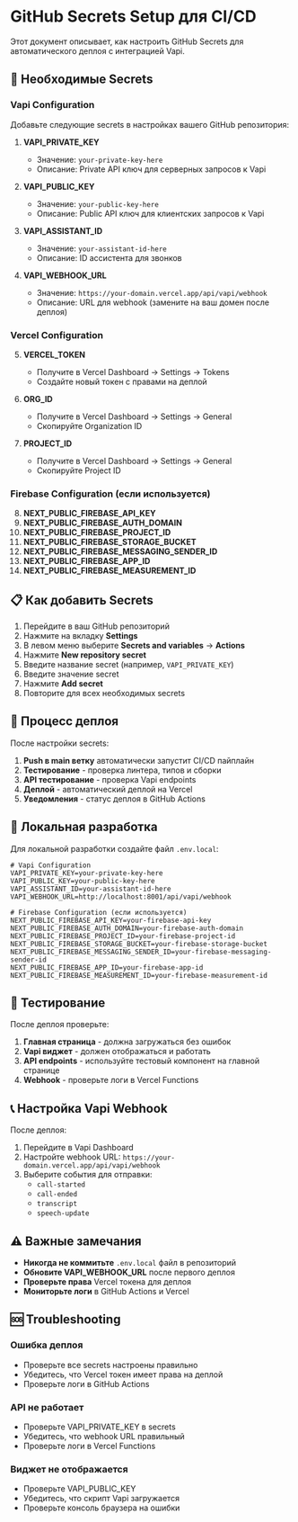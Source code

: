# GitHub Secrets Setup для CI/CD

Этот документ описывает, как настроить GitHub Secrets для автоматического деплоя с интеграцией Vapi.

## 🔐 Необходимые Secrets

### Vapi Configuration
Добавьте следующие secrets в настройках вашего GitHub репозитория:

1. **VAPI_PRIVATE_KEY**
   - Значение: `your-private-key-here`
   - Описание: Private API ключ для серверных запросов к Vapi

2. **VAPI_PUBLIC_KEY**
   - Значение: `your-public-key-here`
   - Описание: Public API ключ для клиентских запросов к Vapi

3. **VAPI_ASSISTANT_ID**
   - Значение: `your-assistant-id-here`
   - Описание: ID ассистента для звонков

4. **VAPI_WEBHOOK_URL**
   - Значение: `https://your-domain.vercel.app/api/vapi/webhook`
   - Описание: URL для webhook (замените на ваш домен после деплоя)

### Vercel Configuration
5. **VERCEL_TOKEN**
   - Получите в Vercel Dashboard → Settings → Tokens
   - Создайте новый токен с правами на деплой

6. **ORG_ID**
   - Получите в Vercel Dashboard → Settings → General
   - Скопируйте Organization ID

7. **PROJECT_ID**
   - Получите в Vercel Dashboard → Settings → General
   - Скопируйте Project ID

### Firebase Configuration (если используется)
8. **NEXT_PUBLIC_FIREBASE_API_KEY**
9. **NEXT_PUBLIC_FIREBASE_AUTH_DOMAIN**
10. **NEXT_PUBLIC_FIREBASE_PROJECT_ID**
11. **NEXT_PUBLIC_FIREBASE_STORAGE_BUCKET**
12. **NEXT_PUBLIC_FIREBASE_MESSAGING_SENDER_ID**
13. **NEXT_PUBLIC_FIREBASE_APP_ID**
14. **NEXT_PUBLIC_FIREBASE_MEASUREMENT_ID**

## 📋 Как добавить Secrets

1. Перейдите в ваш GitHub репозиторий
2. Нажмите на вкладку **Settings**
3. В левом меню выберите **Secrets and variables** → **Actions**
4. Нажмите **New repository secret**
5. Введите название secret (например, `VAPI_PRIVATE_KEY`)
6. Введите значение secret
7. Нажмите **Add secret**
8. Повторите для всех необходимых secrets

## 🚀 Процесс деплоя

После настройки secrets:

1. **Push в main ветку** автоматически запустит CI/CD пайплайн
2. **Тестирование** - проверка линтера, типов и сборки
3. **API тестирование** - проверка Vapi endpoints
4. **Деплой** - автоматический деплой на Vercel
5. **Уведомления** - статус деплоя в GitHub Actions

## 🔧 Локальная разработка

Для локальной разработки создайте файл `.env.local`:

```env
# Vapi Configuration
VAPI_PRIVATE_KEY=your-private-key-here
VAPI_PUBLIC_KEY=your-public-key-here
VAPI_ASSISTANT_ID=your-assistant-id-here
VAPI_WEBHOOK_URL=http://localhost:8001/api/vapi/webhook

# Firebase Configuration (если используется)
NEXT_PUBLIC_FIREBASE_API_KEY=your-firebase-api-key
NEXT_PUBLIC_FIREBASE_AUTH_DOMAIN=your-firebase-auth-domain
NEXT_PUBLIC_FIREBASE_PROJECT_ID=your-firebase-project-id
NEXT_PUBLIC_FIREBASE_STORAGE_BUCKET=your-firebase-storage-bucket
NEXT_PUBLIC_FIREBASE_MESSAGING_SENDER_ID=your-firebase-messaging-sender-id
NEXT_PUBLIC_FIREBASE_APP_ID=your-firebase-app-id
NEXT_PUBLIC_FIREBASE_MEASUREMENT_ID=your-firebase-measurement-id
```

## 🧪 Тестирование

После деплоя проверьте:

1. **Главная страница** - должна загружаться без ошибок
2. **Vapi виджет** - должен отображаться и работать
3. **API endpoints** - используйте тестовый компонент на главной странице
4. **Webhook** - проверьте логи в Vercel Functions

## 📞 Настройка Vapi Webhook

После деплоя:

1. Перейдите в Vapi Dashboard
2. Настройте webhook URL: `https://your-domain.vercel.app/api/vapi/webhook`
3. Выберите события для отправки:
   - `call-started`
   - `call-ended`
   - `transcript`
   - `speech-update`

## ⚠️ Важные замечания

- **Никогда не коммитьте** `.env.local` файл в репозиторий
- **Обновите VAPI_WEBHOOK_URL** после первого деплоя
- **Проверьте права** Vercel токена для деплоя
- **Мониторьте логи** в GitHub Actions и Vercel

## 🆘 Troubleshooting

### Ошибка деплоя
- Проверьте все secrets настроены правильно
- Убедитесь, что Vercel токен имеет права на деплой
- Проверьте логи в GitHub Actions

### API не работает
- Проверьте VAPI_PRIVATE_KEY в secrets
- Убедитесь, что webhook URL правильный
- Проверьте логи в Vercel Functions

### Виджет не отображается
- Проверьте VAPI_PUBLIC_KEY
- Убедитесь, что скрипт Vapi загружается
- Проверьте консоль браузера на ошибки
